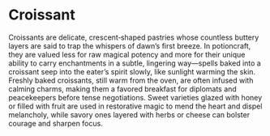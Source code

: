 # Croissant

Croissants are delicate, crescent‑shaped pastries whose countless buttery layers are said to trap the whispers of dawn’s first breeze. In potioncraft, they are valued less for raw magical potency and more for their unique ability to carry enchantments in a subtle, lingering way—spells baked into a croissant seep into the eater’s spirit slowly, like sunlight warming the skin. Freshly baked croissants, still warm from the oven, are often infused with calming charms, making them a favored breakfast for diplomats and peacekeepers before tense negotiations. Sweet varieties glazed with honey or filled with fruit are used in restorative magic to mend the heart and dispel melancholy, while savory ones layered with herbs or cheese can bolster courage and sharpen focus.


